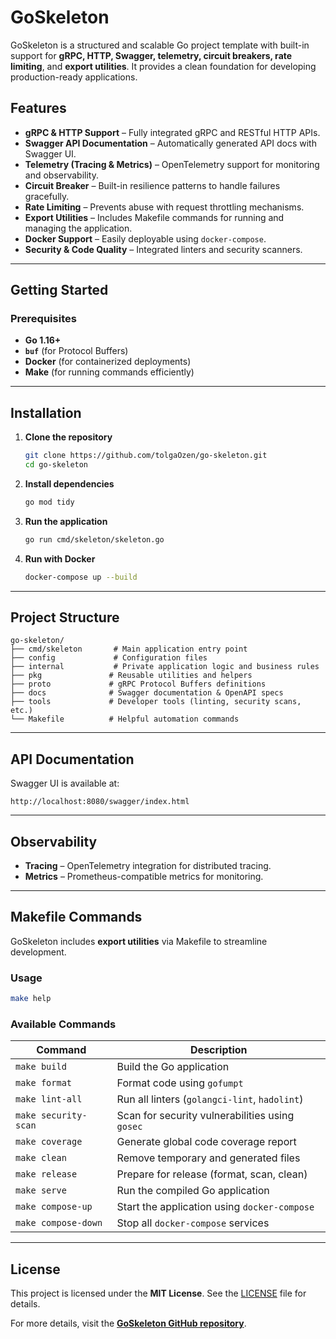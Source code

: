 # GoSkeleton

GoSkeleton is a structured and scalable Go project template with built-in support for **gRPC, HTTP, Swagger, telemetry,
circuit breakers, rate limiting**, and **export utilities**. It provides a clean foundation for developing
production-ready applications.

## Features

- **gRPC & HTTP Support** – Fully integrated gRPC and RESTful HTTP APIs.
- **Swagger API Documentation** – Automatically generated API docs with Swagger UI.
- **Telemetry (Tracing & Metrics)** – OpenTelemetry support for monitoring and observability.
- **Circuit Breaker** – Built-in resilience patterns to handle failures gracefully.
- **Rate Limiting** – Prevents abuse with request throttling mechanisms.
- **Export Utilities** – Includes Makefile commands for running and managing the application.
- **Docker Support** – Easily deployable using `docker-compose`.
- **Security & Code Quality** – Integrated linters and security scanners.

---

## Getting Started

### Prerequisites

- **Go 1.16+**
- **`buf`** (for Protocol Buffers)
- **Docker** (for containerized deployments)
- **Make** (for running commands efficiently)

---

## Installation

1. **Clone the repository**

   ```bash
   git clone https://github.com/tolgaOzen/go-skeleton.git
   cd go-skeleton
   ```

2. **Install dependencies**

   ```bash
   go mod tidy
   ```

3. **Run the application**

   ```bash
   go run cmd/skeleton/skeleton.go
   ```

4. **Run with Docker**

   ```bash
   docker-compose up --build
   ```

---

## Project Structure

```
go-skeleton/
├── cmd/skeleton       # Main application entry point
├── config             # Configuration files
├── internal           # Private application logic and business rules
├── pkg               # Reusable utilities and helpers
├── proto             # gRPC Protocol Buffers definitions
├── docs              # Swagger documentation & OpenAPI specs
├── tools             # Developer tools (linting, security scans, etc.)
└── Makefile          # Helpful automation commands
```

---

## API Documentation

Swagger UI is available at:

```
http://localhost:8080/swagger/index.html
```

---

## Observability

- **Tracing** – OpenTelemetry integration for distributed tracing.
- **Metrics** – Prometheus-compatible metrics for monitoring.

---

## Makefile Commands

GoSkeleton includes **export utilities** via Makefile to streamline development.

### Usage

```bash
make help
```

### Available Commands

| Command              | Description                                     |
|----------------------|-------------------------------------------------|
| `make build`         | Build the Go application                        |
| `make format`        | Format code using `gofumpt`                     |
| `make lint-all`      | Run all linters (`golangci-lint`, `hadolint`)   |
| `make security-scan` | Scan for security vulnerabilities using `gosec` |
| `make coverage`      | Generate global code coverage report            |
| `make clean`         | Remove temporary and generated files            |
| `make release`       | Prepare for release (format, scan, clean)       |
| `make serve`         | Run the compiled Go application                 |
| `make compose-up`    | Start the application using `docker-compose`    |
| `make compose-down`  | Stop all `docker-compose` services              |

---

## License

This project is licensed under the **MIT License**. See the [LICENSE](LICENSE) file for details.

For more details, visit the **[GoSkeleton GitHub repository](https://github.com/tolgaOzen/go-skeleton)**.